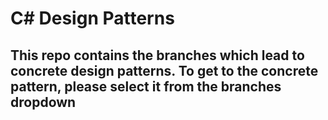 # C# Design Patterns 
## This repo contains the branches which lead to concrete design patterns. To get to the concrete pattern, please select it from the branches dropdown
